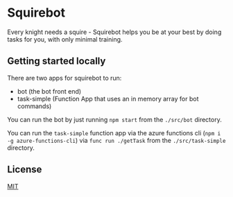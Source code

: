 # Squirebot

Every knight needs a squire - Squirebot helps you be at your best by doing tasks for you, with only minimal training.

## Getting started locally

There are two apps for squirebot to run:
 - bot (the bot front end)
 - task-simple (Function App that uses an in memory array for bot commands)

You can run the bot by just running `npm start` from the `./src/bot` directory.

You can run the `task-simple` function app via the azure functions cli (`npm i -g azure-functions-cli`) via `func run ./getTask` from the `./src/task-simple` directory.

## License

[MIT](LICENSE)